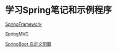 # 学习Spring笔记和示例程序

[SpringFramework](./SpringFramework/README.md)

[SpringMVC](./SpringMVC/README.md)

[SpringBoot 自定义配置](SpringBoot/SpringDemoBootTheory/README.md)
